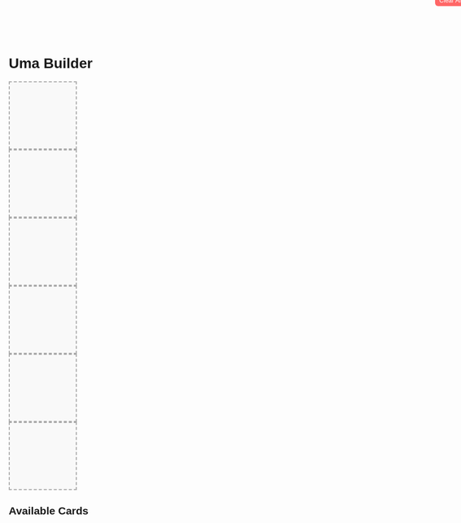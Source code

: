 <!DOCTYPE html>
<html lang="en">
<head>
  <meta charset="UTF-8">
  <title>Uma Builder</title>
  <style>
    body {
      font-family: Arial, sans-serif;
      margin: 20px;
    }

    .slots-container {
      display: flex;
      gap: 10px;
      margin-bottom: 20px;
      position: relative;
    }

    .slot {
      width: 120px;
      min-height: 120px;
      border: 2px dashed #aaa;
      display: flex;
      flex-direction: column;
      align-items: center;
      justify-content: flex-start;
      padding: 5px;
      background: #f9f9f9;
    }

    .slot img {
      width: 100px;
      height: 100px;
      object-fit: cover;
      margin-bottom: 5px;
    }

    .skills {
      display: flex;
      flex-wrap: wrap;
      gap: 4px;
      justify-content: center;
    }

    .skill {
      background: #e0e0ff;
      padding: 2px 6px;
      border-radius: 4px;
      font-size: 12px;
      white-space: nowrap;
    }

    .card-list {
      display: flex;
      flex-wrap: wrap;
      gap: 15px;
    }

    .card {
      border: 1px solid #ccc;
      padding: 10px;
      width: 120px;
      cursor: pointer;
      text-align: center;
      background: #fff;
      transition: opacity 0.3s ease;
    }

    .card img {
      width: 100px;
      height: 100px;
      object-fit: cover;
      margin-bottom: 5px;
    }

    .card.disabled {
      opacity: 0.4;
      pointer-events: none;
    }

    .clear-btn {
      position: absolute;
      top: -10px;
      right: -10px;
      background: #ff6666;
      border: none;
      color: white;
      font-size: 12px;
      padding: 4px 8px;
      cursor: pointer;
      border-radius: 6px;
    }

    .remove-btn {
      margin-top: 5px;
      background: #ff9999;
      border: none;
      padding: 2px 6px;
      font-size: 12px;
      cursor: pointer;
      border-radius: 4px;
    }
  </style>
</head>
<body>
  <h1>Uma Builder</h1>

  <div class="slots-container">
    <button class="clear-btn" onclick="clearAllSlots()">Clear All</button>
    <div class="slot" data-slot="0"></div>
    <div class="slot" data-slot="1"></div>
    <div class="slot" data-slot="2"></div>
    <div class="slot" data-slot="3"></div>
    <div class="slot" data-slot="4"></div>
    <div class="slot" data-slot="5"></div>
  </div>

  <h2>Available Cards</h2>
  <div class="card-list" id="cardList"></div>

  <script>
    const cards = [
      { id: 1, name: "Card A", img: "https://via.placeholder.com/100", skills: ["Skill 1", "Skill 2", "Skill 3"] },
      { id: 2, name: "Card B", img: "https://via.placeholder.com/100", skills: ["Skill X", "Skill Y"] },
      { id: 3, name: "Card C", img: "https://via.placeholder.com/100", skills: ["Skill Alpha", "Skill Beta", "Skill Gamma", "Skill Delta"] },
      { id: 4, name: "Card D", img: "https://via.placeholder.com/100", skills: ["Skill Red", "Skill Blue"] },
      { id: 5, name: "Card E", img: "https://via.placeholder.com/100", skills: ["Skill Zeta"] },
    ];

    const cardList = document.getElementById("cardList");
    const slots = document.querySelectorAll(".slot");

    // Render card list
    cards.forEach(card => {
      const cardDiv = document.createElement("div");
      cardDiv.className = "card";
      cardDiv.dataset.id = card.id;

      cardDiv.innerHTML = `
        <img src="${card.img}" alt="${card.name}">
        <div>${card.name}</div>
        <div class="skills">
          ${card.skills.map(skill => `<div class="skill">${skill}</div>`).join("")}
        </div>
      `;

      cardDiv.addEventListener("click", () => selectCard(card));
      cardList.appendChild(cardDiv);
    });

    function selectCard(card) {
      const emptySlot = [...slots].find(slot => slot.children.length === 0);
      if (!emptySlot) return;

      emptySlot.innerHTML = `
        <img src="${card.img}" alt="${card.name}">
        <div>${card.name}</div>
        <div class="skills">
          ${card.skills.map(skill => `<div class="skill">${skill}</div>`).join("")}
        </div>
        <button class="remove-btn" onclick="removeCard(${card.id}, ${emptySlot.dataset.slot})">Remove</button>
      `;

      disableCard(card.id, true);
    }

    function removeCard(cardId, slotIndex) {
      const slot = document.querySelector(`.slot[data-slot="${slotIndex}"]`);
      slot.innerHTML = "";
      disableCard(cardId, false);
    }

    function clearAllSlots() {
      slots.forEach(slot => slot.innerHTML = "");
      cards.forEach(c => disableCard(c.id, false));
    }

    function disableCard(cardId, disable) {
      const cardEl = document.querySelector(`.card[data-id="${cardId}"]`);
      if (cardEl) {
        if (disable) {
          cardEl.classList.add("disabled");
        } else {
          cardEl.classList.remove("disabled");
        }
      }
    }
  </script>
</body>
</html>
